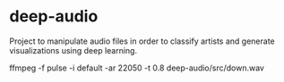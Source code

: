 # deep-audio

Project to manipulate audio files in order to classify artists and generate visualizations using deep learning.

ffmpeg -f pulse -i default -ar 22050 -t 0.8 deep-audio/src/down.wav